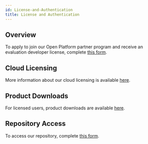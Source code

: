 ```yaml
---
id: License-and-Authentication
title: License and Authentication
---
```


## Overview
To apply to join our Open Platform partner program and receive an evaluation developer license, complete <a href="https://browzwear.com/partners/" target="_blank">this form</a>.

## Cloud Licensing
More information about our cloud licensing is available <a href="https://support.browzwear.com/Reference/lic-cloudu.htm" target="_blank">here</a>.

## Product Downloads
For licensed users, product downloads are available <a href="https://login.browzwear.com/" target="_blank">here</a>.

## Repository Access
To access our repository, complete <a href="https://browzwear.com/partners/" target="_blank">this form</a>. 
